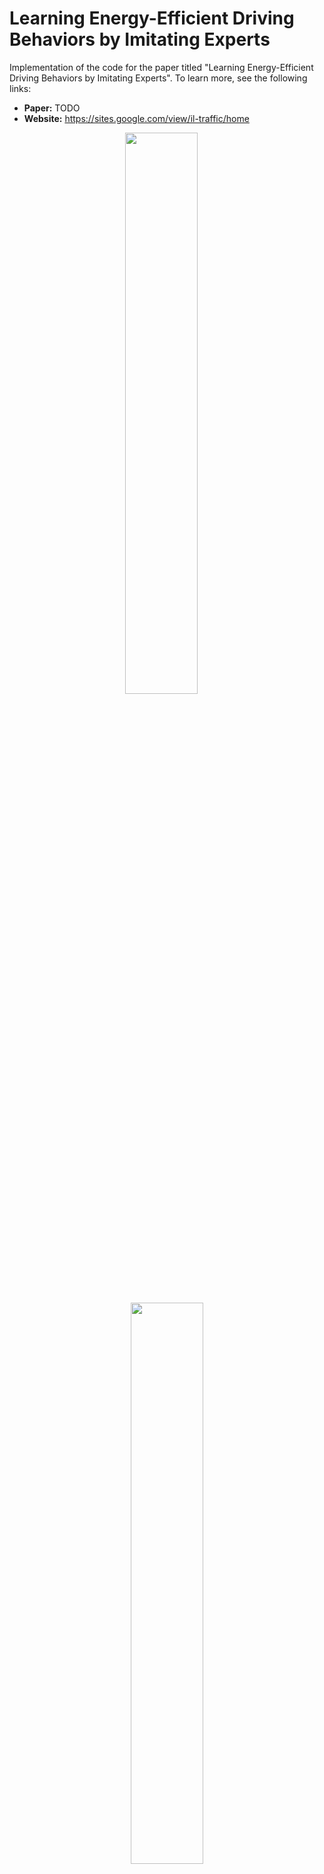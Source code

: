 # Learning Energy-Efficient Driving Behaviors by Imitating Experts

Implementation of the code for the paper titled "Learning Energy-Efficient 
Driving Behaviors by Imitating Experts". To learn more, see the following 
links:

- **Paper:** TODO
- **Website:** https://sites.google.com/view/il-traffic/home

<p align="center"><img src="docs/img/uncontrolled.gif" width="48%"/> &emsp; <img src="docs/img/controlled.gif" width="48%"/></p>
<p align="center">Imitation results on I-210. <b>Left:</b> baseline with stop-and-go waves. <b>Right:</b> imitated policy allowing for wave dissipation </p>

## Contents

1. [Setup Instructions](#1-setup-instructions)  
    1.1. [Basic Installation](#11-basic-installation)  
    1.2. [Docker Installation](#12-docker-installation)  
    1.3. [Downloading Warmup States](#13-downloading-warmup-states)  
2. [Usage](#2-usage)  
    2.1. [Simulating Baseline and Expert Models](#21-simulating-baseline-and-expert-models)  
    2.2. [Imitating Experts](#22-imitating-experts)  
    2.3. [Evaluating Results](#23-evaluating-results)  
    2.4. [Downloading Models and Results](#24-downloading-models-and-results)  
3. [Citing](#3-citing)

## 1. Setup Instructions

### 1.1 Basic Installation

This repository is an extension of the [Flow](https://flow-project.github.io/)
repository. If you have not previously installed Flow, begin by following the 
setup instruction provided 
[here](https://flow.readthedocs.io/en/latest/flow_setup.html).

Once Flow has been installed, open a terminal and set the working directory of
the terminal to match the path to this repository:

```shell script
cd path/to/il-traffic
```

If you have installed Flow in conda environment, you will want to install this
repository in the same environment. If you followed the basic Flow setup 
instructions, this can be done my running the following command:

```shell script
source activate flow
```

Finally, install the contents of the repository onto your conda environment (or
your local python build) by running the following command:

```shell script
pip install -e .
```

If you would like to (optionally) validate that the repository successfully
installed and is running, you can do so by executing the unit tests as follows:

```shell script
nose2
```

The test should return a message along the lines of:

    ----------------------------------------------------------------------
    Ran XXX tests in YYYs

    OK

### 1.2 Docker Installation

TODO

### 1.3 Downloading Warmup States

Warmup states provide initializations to the positions and speeds of vehicles 
within a given network. These states allow us to subvert the need to run 
multiple "warmup" simulation steps to allow for the onset of congestion to 
occur. For this repository, we've created warmup files for both the "highway" 
and "i210" networks. These files are:

1. taken after 3600 seconds worth of simulation steps 
2. taken for inflow rates ranging from 1900 to 2300 veh/hr/lane in increments 
   of 50
3. taken for downstream speed limits ranging from 5 to 7 m/s in increments of 1

To install the warmup file programmatically, run from the base directory:

```shell script
il_traffic/scripts/load_warmup.sh
```

This will create a new folder in the base directory called "warmup" with to 
additional sub-folders called "highway" and "i210" which contain the warmup 
files, and a description.csv file. If this operation is successful, all 
[simulations](#21-simulating-baseline-and-expert-models) and 
[evaluations](#23-evaluating-results) can now be run using the `--use_warmup` 
flag.

**Note:** If you would rather download the files separately, you can click on
the individual links below:

| Network   | Links          |
|-----------|----------------|
| highway   | [click here](https://berkeley.box.com/shared/static/t7pbo49rxplor1fv1jczgv9cczu4bwg2.gz) |
| i210      | [click here](https://berkeley.box.com/shared/static/99o6sboo6p19che1q0gpbbzgk93avvw7.gz) |

## 2. Usage

We describe in the following subsections how different hand-designed baseline 
and AV (expert) models can be simulated within different networks, and describe
the imitation and evaluation procedures. Results from previous runs using this
repository can further be downloaded and visualized through the final 
subsection.

### 2.1 Simulating Baseline and Expert Models

Through this repository, simulations of both baseline (human-driven) behaviors 
and mixed-autonomy behaviors in which AVs follow a variety of different 
controllers can be conducted through the `simulate.py` script. The networks 
explored in this repository, see the figure below, include a single lane 
highway and simulated version of the I-210 network. A description of the 
process through which congestion forms in these model is available in our 
[paper](TODO).

<p align="center"><img src="docs/img/networks.png" align="middle" width="100%"/></p>

To execute a simulation of the network, run:

```shell
python il_traffic/scripts/simulate.py
```

where the descriptions to additional arguments can be seen by running:

```shell script
python il_traffic/scripts/simulate.py --help
```

> **Note:**  If you are using the `--use_warmup` flag, be sure to download the 
> warmup files first, see [this section](#13-downloading-warmup-states).

The above script will start a simulation of the network that can be visualized 
if `--render` is set. Moreover, if `--gen_emission` is set, this script will 
create a folder in "expert_data/{network}/{controller}/{inflow}-{end_speed}" 
containing the following files:

* avg-speed.png : a plot of the avg/std speeds of all vehicles at every time 
  step.
* emission.csv : the trajectory data collected from the simulation, containing 
  values that denote the speed, position, and accelerations conducted by all 
  vehicles at all time steps.
* mpg.csv : the energy values each individual vehicle experiences after moving 
  forward for 50 meters (in miles-per-gallon, or mpg).
* mpg.png : a plot of the mpg values contained in mpg.csv, with a line plot 
  used to represent the average values across time.
* ts-{0-4}.png : visualization of the trajectories of individual vehicles as 
  seen as a time-space diagram on each individual lane. The number after the 
  dash represents the lane number (0 for the highway and 0-4 for the I-210).
* tt.json : the time it takes every vehicle to traverse the network to the 
  downstream edge.

### 2.2 Imitating Experts

The behaviors of the baseline and expert controllers presented in the 
subsection above can be imitated to a neural network policy (or an ensemble of
policies) through the `imitate.py` method in the "scripts" folder. This 
method implements the DAgger algorithm, and provides additional augmentations 
to allow for the training of ensembles of (optionally stochastic) policies, as 
well as various other features such as dropout and batch normalization. To 
start the imitation procedure, run:

```shell script
python il_traffic/scripts/imitate.py
```

where the descriptions to additional arguments can be seen by running:

```shell script
python il_traffic/scripts/imitate.py --help
```

Once the imitation procedure has begun, it will create an "imitation_data" 
folder which will store the trained model after every training iteration. The 
folder will also contain a tensorboard log and "train.csv" file that describe 
the performance of the model at every iteration.

### 2.3 Evaluating Results

Once a given expert has been imitated, the performance of the model can be 
verified through the `evaluate.py` method by running:

```shell script
python il_traffic/scripts/evaluate.py "/path/to/results_folder"
```

where the first argument is the path to the folder created by the imitation 
method before, and the additional arguments can be seen by running:

```shell script
python il_traffic/scripts/evaluate.py --help
```

> **Note:**  If you are using the `--use_warmup` flag, be sure to download the 
> warmup files first, see [this section](#13-downloading-warmup-states).

If the `--gen_emission` flag has been set, the script will create a new 
"results" folder in the original folder with the model containing trajectory 
data similar to the one created by the
[simulation procedure](#21-simulating-baseline-and-expert-models).

### 2.4 Downloading Models and Results

The trained models and trajectories provided within the paper and website are 
available to be downloaded and further analyzed. To download the existing 
models and trajectories, run:

```shell script
il_traffic/scripts/load_data.sh
```

where the descriptions to additional arguments can be seen by running:

```shell script
il_traffic/scripts/load_data.sh --help
```

The script will create a "data" folder with all the relevant models and/or 
trajectories downloaded. The individual folders will contain content similar to
what is produced by the `simulate.py` and `evaluate.py` scripts.

**Note:** If you would like to install the trajectories and models via 
separate links, you can do so from the below tables:

* **Trained models:**

| Controller          | Model (5 seeds) |
|---------------------|-----------------|
| Imitated (1 frame)  | [1](https://berkeley.box.com/shared/static/ueyl2857e199rqee3k9mr7zsfg1lztky.gz) - [2](https://berkeley.box.com/shared/static/8t24lxu8igpmk1jv8nakojy7hrg72y12.gz) - [3](https://berkeley.box.com/shared/static/su1s2unsotcs0xy08c2x1xug3sjdesuw.gz) - [4](https://berkeley.box.com/shared/static/5w9l2hijyo31mu9n7x7dmkv472ymk4h7.gz) - [5](https://berkeley.box.com/shared/static/zsyphcsthp1i5ewpjx7ropdvws0ta97m.gz) |
| Imitated (5 frames) | [1](https://berkeley.box.com/shared/static/u7k9jud63615hsn1j4ybrrqnmfi8mmu9.gz) - [2](https://berkeley.box.com/shared/static/pf242utt7txld8f2xhv69qzn0k9w5auz.gz) - [3](https://berkeley.box.com/shared/static/675u01jyuunqy3text670a6g3dtv5rmi.gz) - [4](https://berkeley.box.com/shared/static/b0zwe2uufkxarovf33pw6ha177cslja4.gz) - [5](https://berkeley.box.com/shared/static/uo89m00bhvst72fsp0g9dewkwftslvi9.gz) |

* **Trajectories for different penetration rates:**

| Controller          | Penetration Rate | Trajectories (5 seeds) |
|---------------------|------------------|------------------------|
| Baseline            | 0 %              | [1](TODO) - [2](TODO) - [3](TODO) - [4](TODO) - [5](TODO) |
| Follower Stopper    | 2.5 %            | [1](TODO) - [2](TODO) - [3](TODO) - [4](TODO) - [5](TODO) |
|                     | 5.0 %            | [1](TODO) - [2](TODO) - [3](TODO) - [4](TODO) - [5](TODO) |
|                     | 7.5 %            | [1](TODO) - [2](TODO) - [3](TODO) - [4](TODO) - [5](TODO) |
|                     | 10.0 %           | [1](TODO) - [2](TODO) - [3](TODO) - [4](TODO) - [5](TODO) |
| Imitated (1 frame)  | 2.5 %            | [1](TODO) - [2](TODO) - [3](TODO) - [4](TODO) - [5](TODO) |
|                     | 5.0 %            | [1](TODO) - [2](TODO) - [3](TODO) - [4](TODO) - [5](TODO) |
|                     | 7.5 %            | [1](TODO) - [2](TODO) - [3](TODO) - [4](TODO) - [5](TODO) |
|                     | 10.0 %           | [1](TODO) - [2](TODO) - [3](TODO) - [4](TODO) - [5](TODO) |
| Imitated (5 frames) | 2.5 %            | [1](TODO) - [2](TODO) - [3](TODO) - [4](TODO) - [5](TODO) |
|                     | 5.0 %            | [1](TODO) - [2](TODO) - [3](TODO) - [4](TODO) - [5](TODO) |
|                     | 7.5 %            | [1](TODO) - [2](TODO) - [3](TODO) - [4](TODO) - [5](TODO) |
|                     | 10.0 %           | [1](TODO) - [2](TODO) - [3](TODO) - [4](TODO) - [5](TODO) |

* **Trajectories from robustness tests:**

| Controller          | Trajectories (5 seeds) |
|---------------------|------------------------|
| Baseline            | [1](TODO) - [2](TODO) - [3](TODO) - [4](TODO) - [5](TODO) |
| Follower Stopper    | [1](TODO) - [2](TODO) - [3](TODO) - [4](TODO) - [5](TODO) |
| Imitated (1 frame)  | [1](TODO) - [2](TODO) - [3](TODO) - [4](TODO) - [5](TODO) |
| Imitated (5 frames) | [1](TODO) - [2](TODO) - [3](TODO) - [4](TODO) - [5](TODO) |

## 3. Citing

To cite this repository in publications, use the following:

TODO
